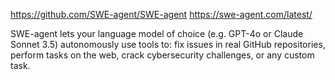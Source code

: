 https://github.com/SWE-agent/SWE-agent
https://swe-agent.com/latest/

SWE-agent lets your language model of choice (e.g. GPT-4o or Claude Sonnet 3.5) autonomously use tools to:
fix issues in real GitHub repositories,
perform tasks on the web,
crack cybersecurity challenges, or
any custom task.

